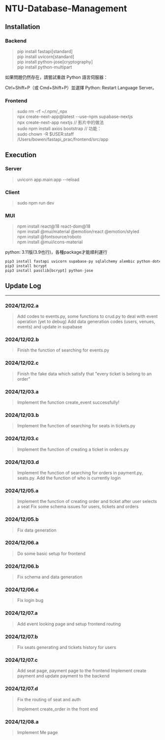 # NTU-Database-Management

## Installation

### **Backend**

> pip install fastapi[standard]  
> pip install uvicorn[standard]  
> pip install python-jose[cryptography]  
> pip install python-multipart  

如果問題仍然存在，請嘗試重啟 Python 語言伺服器：

Ctrl+Shift+P（或 Cmd+Shift+P）並選擇 Python: Restart Language Server。

### **Frontend**

> sudo rm -rf ~/.npm/_npx  
> npx create-next-app@latest --use-npm supabase-nextjs  
> npx create-next-app nextjs // 影片中的做法  
> sudo npm install axios bootstrap // 功能：  
> sudo chown -R $USER:staff /Users/bowen/fastapi_prac/frontend/src/app  

## Execution

### **Server**

> uvicorn app.main:app --reload

### **Client**

> sudo npm run dev

### **MUI**

> npm install react@18 react-dom@18  
> npm install @mui/material @emotion/react @emotion/styled  
> npm install @fontsource/roboto  
> npm install @mui/icons-material  

python: 3.11版(3.9也行)，各種package才能順利運行

```python
pip3 install fastapi uvicorn supabase-py sqlalchemy alembic python-dotenv supabase
pip3 install bcrypt
pip3 install passlib[bcrypt] python-jose
```

## Update Log

---

### 2024/12/02.a

> Add codes to events.py, some functions to crud.py to deal with event operation (yet to debug)
> Add data generation codes (users, venues, events) and update in supabase

### 2024/12/02.b

> Finish the function of searching for events.py

### 2024/12/02.c

> Finish the fake data which satisfy that "every ticket is belong to an order"

### 2024/12/03.a

> Implement the function create_event successfully!

### 2024/12/03.b

> Implement the function of searching for seats in tickets.py

### 2024/12/03.c

> Implement the function of creating a ticket in orders.py

### 2024/12/03.d

> Implement the function of searching for orders in payment.py, seats.py.
> Add the function of who is currently login

### 2024/12/05.a

> Implement the function of creating order and ticket after user selects a seat
> Fix some schema issues for users, tickets and orders

### 2024/12/05.b

> Fix data generation

### 2024/12/06.a

> Do some basic setup for frontend

### 2024/12/06.b

> Fix schema and data generation

### 2024/12/06.c
> Fix login bug

### 2024/12/07.a
> Add event looking page and setup frontend routing

### 2024/12/07.b
> Fix seats generating and tickets history for users

### 2024/12/07.c
> Add seat page, payment page to the frontend
> Implement create payment and update payment to the backend

### 2024/12/07.d
> Fix the routing of seat and auth
>
> Implement create_order in the front end

### 2024/12/08.a
> Implement Me page